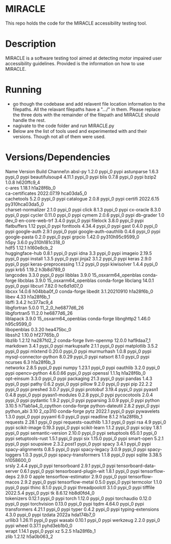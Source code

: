 # MIRACLE
This repo holds the code for the MIRACLE accessibility testing tool.

# Description
MIRACLE is a software testing tool aimed at detecting motor impaired user accessibility guidelines. Provided is the information on how to use MIRACLE.

# Running

- go though the codebase and add relavent file location information to the filepaths. All the relavant filepaths have a ".../" in them. Please replace the three dots with the remainder of the filepath and MIRACLE should handle the rest.
- nagivate to the code folder and run MIRACLE.py
- Below are the list of tools used and experimented with and their versions. Though not all of them were used. 

# Versions/Dependencies 
Name                    Version                   Build  Channel\n
absl-py                   1.2.0                    pypi_0    pypi
astunparse                1.6.3                    pypi_0    pypi
beautifulsoup4            4.11.1                   pypi_0    pypi
blis                      0.7.8                    pypi_0    pypi
bzip2                     1.0.8                h620ffc9_4  
c-ares                    1.18.1               h1a28f6b_0  
ca-certificates           2022.07.19           hca03da5_0  
cachetools                5.2.0                    pypi_0    pypi
catalogue                 2.0.8                    pypi_0    pypi
certifi                   2022.6.15       py310hca03da5_0  
charset-normalizer        2.1.0                    pypi_0    pypi
click                     8.1.3                    pypi_0    pypi
cx-oracle                 8.3.0                    pypi_0    pypi
cycler                    0.11.0                   pypi_0    pypi
cymem                     2.0.6                    pypi_0    pypi
db-grader                 1.0                       dev_0    <develop>
en-core-web-trf           3.4.0                    pypi_0    pypi
filelock                  3.8.0                    pypi_0    pypi
flatbuffers               1.12                     pypi_0    pypi
fonttools                 4.34.4                   pypi_0    pypi
gast                      0.4.0                    pypi_0    pypi
google-auth               2.9.1                    pypi_0    pypi
google-auth-oauthlib      0.4.6                    pypi_0    pypi
google-pasta              0.2.0                    pypi_0    pypi
grpcio                    1.42.0          py310h95c9599_0  
h5py                      3.6.0           py310h181c318_0  
hdf5                      1.12.1               h160e8cb_2  
huggingface-hub           0.8.1                    pypi_0    pypi
idna                      3.3                      pypi_0    pypi
imageio                   2.19.5                   pypi_0    pypi
install                   1.3.5                    pypi_0    pypi
jinja2                    3.1.2                    pypi_0    pypi
keras                     2.9.0                    pypi_0    pypi
keras-preprocessing       1.1.2                    pypi_0    pypi
kiwisolver                1.4.4                    pypi_0    pypi
krb5                      1.19.2               h3b8d789_0  
langcodes                 3.3.0                    pypi_0    pypi
libblas                   3.9.0           15_osxarm64_openblas    conda-forge
libcblas                  3.9.0           15_osxarm64_openblas    conda-forge
libclang                  14.0.1                   pypi_0    pypi
libcurl                   7.82.0               hc6d1d07_0  
libcxx                    14.0.6               h04bba0f_0    conda-forge
libedit                   3.1.20210910         h1a28f6b_0  
libev                     4.33                 h1a28f6b_1  
libffi                    3.4.2                hc377ac9_4  
libgfortran               5.0.0           11_2_0_he6877d6_26  
libgfortran5              11.2.0              he6877d6_26  
liblapack                 3.9.0           15_osxarm64_openblas    conda-forge
libnghttp2                1.46.0               h95c9599_0  
libopenblas               0.3.20               hea475bc_0  
libssh2                   1.10.0               hf27765b_0  
libzlib                   1.2.12               ha287fd2_2    conda-forge
llvm-openmp               12.0.0               haf9daa7_1  
markdown                  3.4.1                    pypi_0    pypi
markupsafe                2.1.1                    pypi_0    pypi
matplotlib                3.5.2                    pypi_0    pypi
mlxtend                   0.20.0                   pypi_0    pypi
murmurhash                1.0.8                    pypi_0    pypi
mysql-connector-python    8.0.29                   pypi_0    pypi
natsort                   8.1.0                    pypi_0    pypi
ncurses                   6.3                  h1a28f6b_3  
networkx                  2.8.5                    pypi_0    pypi
numpy                     1.23.1                   pypi_0    pypi
oauthlib                  3.2.0                    pypi_0    pypi
opencv-python             4.6.0.66                 pypi_0    pypi
openssl                   1.1.1q               h1a28f6b_0  
opt-einsum                3.3.0                    pypi_0    pypi
packaging                 21.3                     pypi_0    pypi
pandas                    1.4.3                    pypi_0    pypi
pathy                     0.6.2                    pypi_0    pypi
pillow                    9.2.0                    pypi_0    pypi
pip                       22.2.2                   pypi_0    pypi
preshed                   3.0.7                    pypi_0    pypi
protobuf                  3.19.4                   pypi_0    pypi
pyasn1                    0.4.8                    pypi_0    pypi
pyasn1-modules            0.2.8                    pypi_0    pypi
pycocotools               2.0.4                    pypi_0    pypi
pydantic                  1.9.2                    pypi_0    pypi
pyparsing                 3.0.9                    pypi_0    pypi
python                    3.10.5          h71ab1a4_0_cpython    conda-forge
python-dateutil           2.8.2                    pypi_0    pypi
python_abi                3.10                    2_cp310    conda-forge
pytz                      2022.1                   pypi_0    pypi
pywavelets                1.3.0                    pypi_0    pypi
pyyaml                    6.0                      pypi_0    pypi
readline                  8.1.2                h1a28f6b_1  
requests                  2.28.1                   pypi_0    pypi
requests-oauthlib         1.3.1                    pypi_0    pypi
rsa                       4.9                      pypi_0    pypi
scikit-image              0.19.3                   pypi_0    pypi
scikit-learn              1.1.2                    pypi_0    pypi
scipy                     1.8.1                    pypi_0    pypi
semantic-version          2.10.0                   pypi_0    pypi
setuptools                65.0.1                   pypi_0    pypi
setuptools-rust           1.5.1                    pypi_0    pypi
six                       1.15.0                   pypi_0    pypi
smart-open                5.2.1                    pypi_0    pypi
soupsieve                 2.3.2.post1              pypi_0    pypi
spacy                     3.4.1                    pypi_0    pypi
spacy-alignments          0.8.5                    pypi_0    pypi
spacy-legacy              3.0.9                    pypi_0    pypi
spacy-loggers             1.0.3                    pypi_0    pypi
spacy-transformers        1.1.8                    pypi_0    pypi
sqlite                    3.38.5               h1058600_0  
srsly                     2.4.4                    pypi_0    pypi
tensorboard               2.9.1                    pypi_0    pypi
tensorboard-data-server   0.6.1                    pypi_0    pypi
tensorboard-plugin-wit    1.8.1                    pypi_0    pypi
tensorflow-deps           2.9.0                         0    apple
tensorflow-estimator      2.9.0                    pypi_0    pypi
tensorflow-macos          2.9.2                    pypi_0    pypi
tensorflow-metal          0.5.0                    pypi_0    pypi
termcolor                 1.1.0                    pypi_0    pypi
thinc                     8.1.0                    pypi_0    pypi
threadpoolctl             3.1.0                    pypi_0    pypi
tifffile                  2022.5.4                 pypi_0    pypi
tk                        8.6.12               hb8d0fd4_0  
tokenizers                0.12.1                   pypi_0    pypi
torch                     1.12.0                   pypi_0    pypi
torchaudio                0.12.0                   pypi_0    pypi
torchvision               0.13.0                   pypi_0    pypi
tqdm                      4.64.0                   pypi_0    pypi
transformers              4.21.1                   pypi_0    pypi
typer                     0.4.2                    pypi_0    pypi
typing-extensions         4.3.0                    pypi_0    pypi
tzdata                    2022a                hda174b7_0  
urllib3                   1.26.11                  pypi_0    pypi
wasabi                    0.10.1                   pypi_0    pypi
werkzeug                  2.2.0                    pypi_0    pypi
wheel                     0.37.1             pyhd3eb1b0_0  
wrapt                     1.14.1                   pypi_0    pypi
xz                        5.2.5                h1a28f6b_1  
zlib                      1.2.12               h5a0b063_2  

